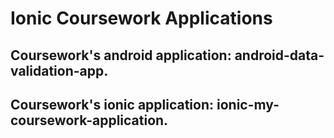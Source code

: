 # Ionic Coursework Applications

## Coursework's android application: android-data-validation-app.

## Coursework's ionic application: ionic-my-coursework-application.